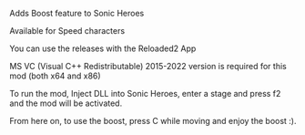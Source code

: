 Adds Boost feature to Sonic Heroes

Available for Speed characters

You can use the releases with the Reloaded2 App

MS VC (Visual C++ Redistributable) 2015-2022 version is required for this mod (both x64 and x86)

To run the mod, Inject DLL into Sonic Heroes, enter a stage and press f2 and the mod will be activated.

From here on, to use the boost, press C while moving and enjoy the boost :).
